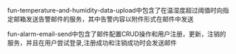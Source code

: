 fun-temperature-and-humidity-data-upload中包含了在温湿度超过阈值时向指定邮箱发送告警邮件的服务，其中告警内容以附件形式在邮件中发送

fun-alarm-email-send中包含了邮件配置CRUD操作和用户注册，更新，注销的服务，并且在用户尝试登录,注册成功和注销成功时会发送邮件
